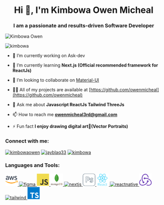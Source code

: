 <h1 align="center">Hi 👋, I'm Kimbowa Owen Micheal</h1>
<h3 align="center">I am a passionate and results-driven Software Developer</h3>


![Kimbowa Owen](https://github.com/user-attachments/assets/8bbd36ee-6461-4447-8377-0c0e5cafa920)

<p align="left"> <img src="https://komarev.com/ghpvc/?username=kimbowa&label=Profile%20views&color=0e75b6&style=flat" alt="kimbowa" /> </p>

- 🔭 I’m currently working on Ask-dev

- 🌱 I’m currently learning **Next.js (Official recommended framework for ReactJs)**

- 👯 I’m looking to collaborate on [Material-UI](httpshttp://github.com/mui/material-ui)

- 👨‍💻 All of my projects are available at [https://github.com/owenmicheal](https://github.com/owenmicheal)

- 💬 Ask me about **Javascript ReactJs Tailwind ThreeJs**

- 📫 How to reach me **owenmicheal3rd@gmail.com**

- ⚡ Fun fact **I enjoy drawing digital art🎨(Vector Portraits)**

<h3 align="left">Connect with me:</h3>
<p align="left">
<a href="https://linkedin.com/in/kimbowaowen" target="blank"><img align="center" src="https://raw.githubusercontent.com/rahuldkjain/github-profile-readme-generator/master/src/images/icons/Social/linked-in-alt.svg" alt="kimbowaowen" height="30" width="40" /></a>
<a href="https://instagram.com/jayblaq33" target="blank"><img align="center" src="https://raw.githubusercontent.com/rahuldkjain/github-profile-readme-generator/master/src/images/icons/Social/instagram.svg" alt="jayblaq33" height="30" width="40" /></a>
<a href="https://dribbble.com/kimbowa" target="blank"><img align="center" src="https://raw.githubusercontent.com/rahuldkjain/github-profile-readme-generator/master/src/images/icons/Social/dribbble.svg" alt="kimbowa" height="30" width="40" /></a>
</p>

<h3 align="left">Languages and Tools:</h3>
<p align="left"> <a href="https://aws.amazon.com" target="_blank" rel="noreferrer"> <img src="https://raw.githubusercontent.com/devicons/devicon/master/icons/amazonwebservices/amazonwebservices-original-wordmark.svg" alt="aws" width="40" height="40"/> </a> <a href="https://www.figma.com/" target="_blank" rel="noreferrer"> <img src="https://www.vectorlogo.zone/logos/figma/figma-icon.svg" alt="figma" width="40" height="40"/> </a> <a href="https://developer.mozilla.org/en-US/docs/Web/JavaScript" target="_blank" rel="noreferrer"> <img src="https://raw.githubusercontent.com/devicons/devicon/master/icons/javascript/javascript-original.svg" alt="javascript" width="40" height="40"/> </a> <a href="https://www.mongodb.com/" target="_blank" rel="noreferrer"> <img src="https://raw.githubusercontent.com/devicons/devicon/master/icons/mongodb/mongodb-original-wordmark.svg" alt="mongodb" width="40" height="40"/> </a> <a href="https://nextjs.org/" target="_blank" rel="noreferrer"> <img src="https://cdn.worldvectorlogo.com/logos/nextjs-2.svg" alt="nextjs" width="40" height="40"/> </a> <a href="https://www.photoshop.com/en" target="_blank" rel="noreferrer"> <img src="https://raw.githubusercontent.com/devicons/devicon/master/icons/photoshop/photoshop-line.svg" alt="photoshop" width="40" height="40"/> </a> <a href="https://reactjs.org/" target="_blank" rel="noreferrer"> <img src="https://raw.githubusercontent.com/devicons/devicon/master/icons/react/react-original-wordmark.svg" alt="react" width="40" height="40"/> </a> <a href="https://reactnative.dev/" target="_blank" rel="noreferrer"> <img src="https://reactnative.dev/img/header_logo.svg" alt="reactnative" width="40" height="40"/> </a> <a href="https://redux.js.org" target="_blank" rel="noreferrer"> <img src="https://raw.githubusercontent.com/devicons/devicon/master/icons/redux/redux-original.svg" alt="redux" width="40" height="40"/> </a> <a href="https://tailwindcss.com/" target="_blank" rel="noreferrer"> <img src="https://www.vectorlogo.zone/logos/tailwindcss/tailwindcss-icon.svg" alt="tailwind" width="40" height="40"/> </a> <a href="https://www.typescriptlang.org/" target="_blank" rel="noreferrer"> <img src="https://raw.githubusercontent.com/devicons/devicon/master/icons/typescript/typescript-original.svg" alt="typescript" width="40" height="40"/> </a> </p>



